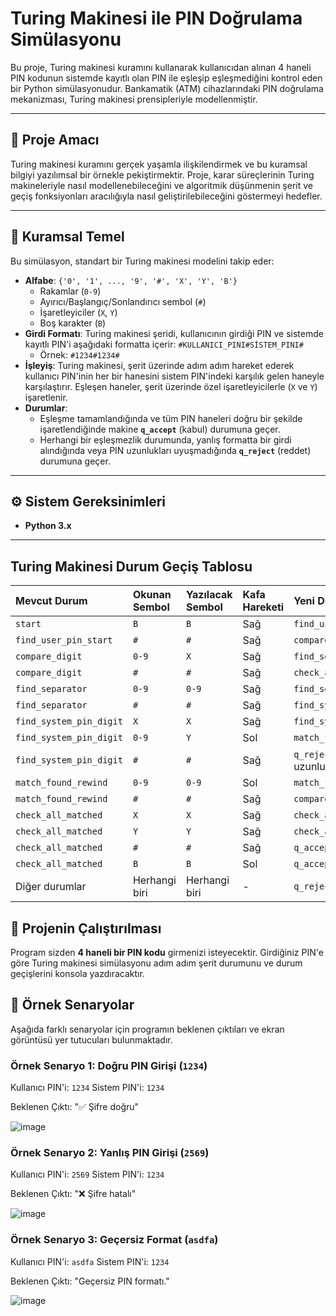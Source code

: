 # Turing Makinesi ile PIN Doğrulama Simülasyonu

Bu proje, Turing makinesi kuramını kullanarak kullanıcıdan alınan 4 haneli PIN kodunun sistemde kayıtlı olan PIN ile eşleşip eşleşmediğini kontrol eden bir Python simülasyonudur. Bankamatik (ATM) cihazlarındaki PIN doğrulama mekanizması, Turing makinesi prensipleriyle modellenmiştir.

---

## 🎯 Proje Amacı

Turing makinesi kuramını gerçek yaşamla ilişkilendirmek ve bu kuramsal bilgiyi yazılımsal bir örnekle pekiştirmektir. Proje, karar süreçlerinin Turing makineleriyle nasıl modellenebileceğini ve algoritmik düşünmenin şerit ve geçiş fonksiyonları aracılığıyla nasıl geliştirilebileceğini göstermeyi hedefler.

---

## 🧠 Kuramsal Temel

Bu simülasyon, standart bir Turing makinesi modelini takip eder:

* **Alfabe**: `{'0', '1', ..., '9', '#', 'X', 'Y', 'B'}`
    * Rakamlar (`0-9`)
    * Ayırıcı/Başlangıç/Sonlandırıcı sembol (`#`)
    * İşaretleyiciler (`X`, `Y`)
    * Boş karakter (`B`)
* **Girdi Formatı**: Turing makinesi şeridi, kullanıcının girdiği PIN ve sistemde kayıtlı PIN'i aşağıdaki formatta içerir:
    `#KULLANICI_PINI#SİSTEM_PINI#`
    * Örnek: `#1234#1234#`
* **İşleyiş**: Turing makinesi, şerit üzerinde adım adım hareket ederek kullanıcı PIN'inin her bir hanesini sistem PIN'indeki karşılık gelen haneyle karşılaştırır. Eşleşen haneler, şerit üzerinde özel işaretleyicilerle (`X` ve `Y`) işaretlenir.
* **Durumlar**:
    * Eşleşme tamamlandığında ve tüm PIN haneleri doğru bir şekilde işaretlendiğinde makine **`q_accept`** (kabul) durumuna geçer.
    * Herhangi bir eşleşmezlik durumunda, yanlış formatta bir girdi alındığında veya PIN uzunlukları uyuşmadığında **`q_reject`** (reddet) durumuna geçer.

---

## ⚙️ Sistem Gereksinimleri

* **Python 3.x**

---

## Turing Makinesi Durum Geçiş Tablosu

| Mevcut Durum | Okunan Sembol | Yazılacak Sembol | Kafa Hareketi | Yeni Durum |
| :----------- | :------------ | :--------------- | :----------- | :--------- |
| `start`      | `B`           | `B`              | Sağ          | `find_user_pin_start` |
| `find_user_pin_start` | `#`           | `#`              | Sağ          | `compare_digit` |
| `compare_digit` | `0-9`         | `X`              | Sağ          | `find_separator` |
| `compare_digit` | `#`           | `#`              | Sağ          | `check_all_matched` |
| `find_separator` | `0-9`         | `0-9`            | Sağ          | `find_separator` |
| `find_separator` | `#`           | `#`              | Sağ          | `find_system_pin_digit` |
| `find_system_pin_digit` | `X`           | `X`              | Sağ          | `find_system_pin_digit` |
| `find_system_pin_digit` | `0-9`         | `Y`              | Sol          | `match_found_rewind` |
| `find_system_pin_digit` | `#`           | `#`              | Sağ          | `q_reject` (PIN uzunluğu uyuşmuyor) |
| `match_found_rewind` | `0-9`         | `0-9`            | Sol          | `match_found_rewind` |
| `match_found_rewind` | `#`           | `#`              | Sağ          | `compare_digit` |
| `check_all_matched` | `X`           | `X`              | Sağ          | `check_all_matched` |
| `check_all_matched` | `Y`           | `Y`              | Sağ          | `check_all_matched` |
| `check_all_matched` | `#`           | `#`              | Sağ          | `q_accept` |
| `check_all_matched` | `B`           | `B`              | Sol          | `q_accept` |
| Diğer durumlar | Herhangi biri | Herhangi biri    | -            | `q_reject` |

## 🚀 Projenin Çalıştırılması

Program sizden **4 haneli bir PIN kodu** girmenizi isteyecektir. Girdiğiniz PIN'e göre Turing makinesi simülasyonu adım adım şerit durumunu ve durum geçişlerini konsola yazdıracaktır.

## 🧪 Örnek Senaryolar

Aşağıda farklı senaryolar için programın beklenen çıktıları ve ekran görüntüsü yer tutucuları bulunmaktadır.

### Örnek Senaryo 1: Doğru PIN Girişi (`1234`)

Kullanıcı PIN'i: `1234`
Sistem PIN'i: `1234`

Beklenen Çıktı: "✅ Şifre doğru"

![image](https://github.com/user-attachments/assets/7df38fb9-0e19-44aa-aa1c-cccd3df58080)

### Örnek Senaryo 2: Yanlış PIN Girişi (`2569`)

Kullanıcı PIN'i: `2569`
Sistem PIN'i: `1234`

Beklenen Çıktı: "❌ Şifre hatalı"

![image](https://github.com/user-attachments/assets/4264ace6-7af7-4d64-86ec-eed7ffcd2517)

### Örnek Senaryo 3: Geçersiz Format (`asdfa`)

Kullanıcı PIN'i: `asdfa`
Sistem PIN'i: `1234`

Beklenen Çıktı: "Geçersiz PIN formatı."

![image](https://github.com/user-attachments/assets/0c591aeb-a249-441a-90a8-408489ae4783)
